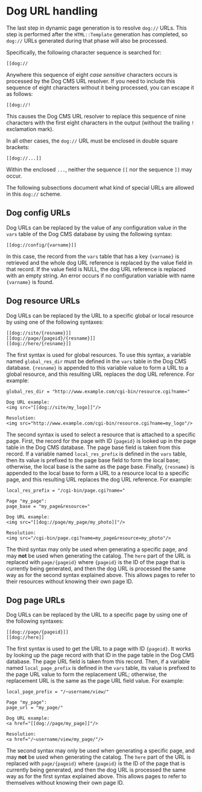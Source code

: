 # Dog URL handling

The last step in dynamic page generation is to resolve `dog://` URLs.  This step is performed after the `HTML::Template` generation has completed, so `dog://` URLs generated during that phase will also be processed.

Specifically, the following character sequence is searched for:

    [[dog://

Anywhere this sequence of eight _case sensitive_ characters occurs is processed by the Dog CMS URL resolver.  If you need to include this sequence of eight characters without it being processed, you can escape it as follows:

    [[dog://!

This causes the Dog CMS URL resolver to replace this sequence of nine characters with the first eight characters in the output (without the trailing `!` exclamation mark).

In all other cases, the `dog://` URL must be enclosed in double square brackets:

    [[dog://...]]

Within the enclosed `...`, neither the sequence `[[` nor the sequence `]]` may occur.

The following subsections document what kind of special URLs are allowed in this `dog://` scheme.

## Dog config URLs

Dog URLs can be replaced by the value of any configuration value in the `vars` table of the Dog CMS database by using the following syntax:

    [[dog://config/{varname}]]

In this case, the record from the `vars` table that has a key `{varname}` is retrieved and the whole dog URL reference is replaced by the value field in that record.  If the value field is NULL, the dog URL reference is replaced with an empty string.  An error occurs if no configuration variable with name `{varname}` is found.

## Dog resource URLs

Dog URLs can be replaced by the URL to a specific global or local resource by using one of the following syntaxes:

    [[dog://site/{resname}]]
    [[dog://page/{pageid}/{resname}]]
    [[dog://here/{resname}]]

The first syntax is used for global resources.  To use this syntax, a variable named `global_res_dir` must be defined in the `vars` table in the Dog CMS database.  `{resname}` is appended to this variable value to form a URL to a global resource, and this resulting URL replaces the dog URL reference.  For example:

    global_res_dir = "http://www.example.com/cgi-bin/resource.cgi?name="
    
    Dog URL example:
    <img src="[[dog://site/my_logo]]"/>

    Resolution:
    <img src="http://www.example.com/cgi-bin/resource.cgi?name=my_logo"/>

The second syntax is used to select a resource that is attached to a specific page.  First, the record for the page with ID `{pageid}` is looked up in the page table in the Dog CMS database.  The page base field is taken from this record.  If a variable named `local_res_prefix` is defined in the `vars` table, then its value is prefixed to the page base field to form the local base; otherwise, the local base is the same as the page base.  Finally, `{resname}` is appended to the local base to form a URL to a resource local to a specific page, and this resulting URL replaces the dog URL reference.  For example:

    local_res_prefix = "/cgi-bin/page.cgi?name="

    Page "my_page":
    page_base = "my_page&resource="

    Dog URL example:
    <img src="[[dog://page/my_page/my_photo]]"/>

    Resolution:
    <img src="/cgi-bin/page.cgi?name=my_page&resource=my_photo"/>

The third syntax may only be used when generating a specific page, and may __not__ be used when generating the catalog.  The `here` part of the URL is replaced with `page/{pageid}` where `{pageid}` is the ID of the page that is currently being generated, and then the dog URL is processed the same way as for the second syntax explained above.  This allows pages to refer to their resources without knowing their own page ID.

## Dog page URLs

Dog URLs can be replaced by the URL to a specific page by using one of the following syntaxes:

    [[dog://page/{pageid}]]
    [[dog://here]]

The first syntax is used to get the URL to a page with ID `{pageid}`.  It works by looking up the page record with that ID in the page table in the Dog CMS database.  The page URL field is taken from this record.  Then, if a variable named `local_page_prefix` is defined in the `vars` table, its value is prefixed to the page URL value to form the replacement URL; otherwise, the replacement URL is the same as the page URL field value.  For example:

    local_page_prefix = "/~username/view/"

    Page "my_page":
    page_url = "my_page/"

    Dog URL example:
    <a href="[[dog://page/my_page]]"/>

    Resolution:
    <a href="/~username/view/my_page/"/>

The second syntax may only be used when generating a specific page, and may __not__ be used when generating the catalog.  The `here` part of the URL is replaced with `page/{pageid}` where `{pageid}` is the ID of the page that is currently being generated, and then the dog URL is processed the same way as for the first syntax explained above.  This allows pages to refer to themselves without knowing their own page ID.
